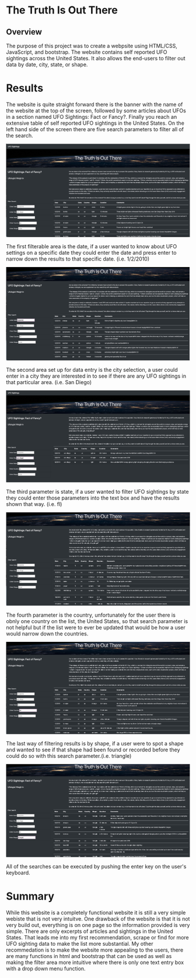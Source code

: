 # The Truth Is Out There

## Overview
The purpose of this project was to create a webpsite using HTML/CSS, JavaScript, and bootstrap. The website contains self reported UFO sightings across the United States. It also allows the end-users to filter out data by date, city, state, or shape.

# Results

The website is quite straight forward there is the banner with the name of the website at the top of the screen, followed by some articles about UFOs in a section named UFO Sightings: Fact or Fancy?. Finally you reach an extensive table of self reported UFO sightings in the United States. On the left hand side of the screen there are five search parameters to filter all of the search. 


![homepage](https://github.com/tsmtruong/ufo/blob/main/images/web_page.jpg)


The first filterable area is the date, if a user wanted to know about UFO settings on a specific date they could enter the date and press enter to narrow down the results to that specific date. (i.e. 1/2/2010)


![date](https://github.com/tsmtruong/ufo/blob/main/images/enter_date.jpg)


The second area set up for data entry is the city selection, a user could enter in a city they are interested in to see if there are any UFO sightings in that particular area. (i.e. San Diego)


![city](https://github.com/tsmtruong/ufo/blob/main/images/enter_city.jpg)


The third parameter is state, if a user wanted to filter UFO sightings by state they could enter those parameters into the text box and have the results shown that way. (i.e. fl)


![state](https://github.com/tsmtruong/ufo/blob/main/images/enter_state.jpg)


The fourth parameter is the country, unfortunately for the user there is obnly one country on the list, the United States, so that search parameter is not helpful but if the list were to ever be updated that would be how a user would narrow down the countries.


![country](https://github.com/tsmtruong/ufo/blob/main/images/enter_country.jpg)


The last way of filtering results is by shape, if a user were to spot a shape and wanted to see if that shape had been found or recorded before they could do so with this search parameter.(i.e. triangle)


![shape](https://github.com/tsmtruong/ufo/blob/main/images/enter_shape.jpg)


All of the searches can be executed by pushing the enter key on the user's keyboard.

# Summary

While this website is a completely functional website it is still a very simple webiste that is not very intuitve. One drawback of the website is that it is not very build out, everything is on one page so the information provided is very simple. There are only excerpts of articles and sightings in the United States. That leads me into my first recommendation, scrape or find for more UFO sighting data to make the list more substantial. My other recommedation is to make the website more appealing to the users, there are many functions in html and bootstrap that can be used as well as making the filter area more intuitive where there is only one text entry box with a drop down menu function.